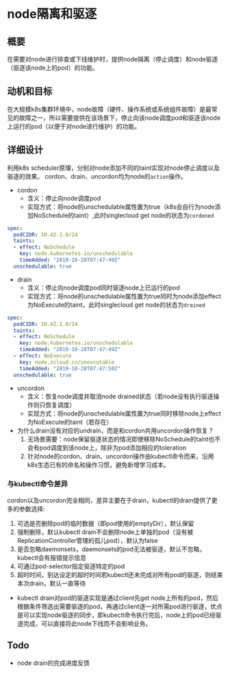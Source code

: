 # node隔离和驱逐
## 概要
在需要对node进行排查或下线维护时，提供node隔离（停止调度）和node驱逐（驱逐该node上的pod）的功能。
## 动机和目标
在大规模k8s集群环境中，node故障（硬件、操作系统或系统组件故障）是最常见的故障之一，所以需要提供在该场景下，停止向该node调度pod和驱逐该node上运行的pod（以便于对node进行维护）的功能。
## 详细设计
利用k8s scheduler原理，分别对node添加不同的taint实现对node停止调度以及驱逐的效果。
cordon、drain、uncordon均为node的`action`操作。
* cordon
    * 含义：停止向node调度pod
    * 实现方式：将node的unschedulable属性置为true（k8s会自行为node添加NoSchedule的taint）,此时singlecloud get node的状态为`cordoned`
```yaml
spec:
  podCIDR: 10.42.1.0/24
  taints:
  - effect: NoSchedule
    key: node.kubernetes.io/unschedulable
    timeAdded: "2019-10-28T07:47:49Z"
  unschedulable: true
```
* drain
    * 含义：停止向node调度pod同时驱逐node上已运行的pod
    * 实现方式：将node的unschedulable属性置为true同时为node添加effect为NoExecute的taint，此时singlecloud get node的状态为`drained`
```yaml
spec:
  podCIDR: 10.42.1.0/24
  taints:
  - effect: NoSchedule
    key: node.kubernetes.io/unschedulable
    timeAdded: "2019-10-28T07:47:49Z"
  - effect: NoExecute
    key: node.zcloud.cn/unexcutable
    timeAdded: "2019-10-28T07:47:50Z"
  unschedulable: true
```
* uncordon
    * 含义：恢复node调度并取消node drained状态（若node没有执行驱逐操作则只恢复调度）
    * 实现方式：将node的unschedulable属性置为true同时移除node上effect为NoExecute的taint（若存在）
* 为什么drain没有对应的undrain，而是和cordon共用uncordon操作恢复？
    1. 无场景需要：node保留驱逐状态的情况即使移除NoSchedule的taint也不会有pod调度到该node上，除非为pod添加相应的toleration
    2. 针对node的cordon、drain、uncordon操作由kubectl命令而来，沿用k8s生态已有的命名和操作习惯，避免新增学习成本。
### 与kubectl命令差异
cordon以及uncordon完全相同，差异主要在于drain，kubectl的drain提供了更多的参数选择:
1. 可选是否删除pod的临时数据（即pod使用的emptyDir），默认保留
2. 强制删除，默认kubectl drain不会删除node上单独的pod（没有被ReplicationController管理的孤儿pod），默认为false
3. 是否忽略daemonsets，daemonsets的pod无法被驱逐，默认不忽略，kubectl会有报错提示信息
4. 可通过pod-selector指定驱逐特定的pod
5. 超时时间，到达设定的超时时间若kubectl还未完成对所有pod的驱逐，则结束本次drain，默认一直等待
* kubectl drain对pod的驱逐实现是通过client先get node上所有的pod，然后根据条件筛选出需要驱逐的pod，再通过client逐一对所需pod进行驱逐，优点是可以实现node驱逐的同步，即kubectl命令执行完后，node上的pod已经驱逐完成，可以直接将此node下线而不会影响业务。
## Todo
* node drain的完成进度反馈